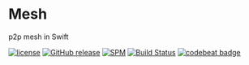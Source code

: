 # Mesh
p2p mesh in Swift

[![license](https://img.shields.io/github/license/mashape/apistatus.svg)]()
[![GitHub release](https://img.shields.io/github/release/randymarsh77/mesh.svg)]()
[![SPM](https://img.shields.io/badge/SPM-compatible-brightgreen.svg)](https://github.com/apple/swift-package-manager)
[![Build Status](https://api.travis-ci.org/randymarsh77/mesh.svg?branch=master)](https://travis-ci.org/randymarsh77/mesh)
[![codebeat badge](https://codebeat.co/badges/0ba4e7f7-c496-40f7-8721-ccb38236c8d5)](https://codebeat.co/projects/github-com-randymarsh77-mesh-master)
